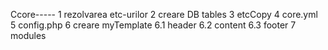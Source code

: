 Ccore-----
1 rezolvarea etc-urilor
2 creare DB tables
3 etcCopy
4 core.yml
5 config.php
6 creare myTemplate
    6.1 header
    6.2 content
    6.3 footer
7 modules

